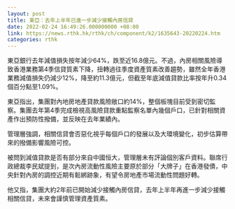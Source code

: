 ```yaml
---
layout: post
title: 東亞：去年上半年已進一步減少接觸內房信貸
date: 2022-02-24 16:49:26.000000000 +08:00
link: https://news.rthk.hk/rthk/ch/component/k2/1635643-20220224.htm
categories: rthk
---
```


東亞銀行去年減值損失按年減少64%，跌至近16.8億元。不過，內房相關風險導致香港業務第4季信貸質素下降，扭轉過往季度資產質素改善趨勢，雖然全年香港業務減值損失仍減少12%，降至約11.3億元，但截至年底減值貸款比率按年升0.34個百分點至1.09%。

東亞指出，集團對內地房地產貸款風險敞口約14%，整個板塊目前受到密切監察。集團去年第4季完成檢視高風險貸款重點監察名單內幾個戶口，已針對相關資產作出預防性撥備，並反映在去年業績內。

管理層強調，相關信貸會否惡化視乎每個戶口的發展以及大環境變化，初步估算帶來的撥備影響風險可控。

被問到減值貸款是否有部分來自中國恒大，管理層未有評論個別客戶資料。聯席行政總裁李民斌提到，是次內房流動性風險主要原於部分「大牌子」在香港發債，中央針對內房的調控近期有鬆綁跡象，有望令房地產市場流動性問題好轉。

他又指，集團大約2年前已開始減少接觸內房信貸，去年上半年再進一步減少接觸相關信貸，未來會謹慎管理資產質素。
